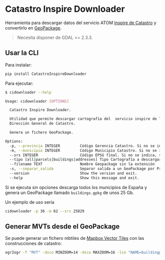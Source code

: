 # Catastro Inspire Downloader

Herramienta para descargar datos del servicio ATOM [Inspire de Catastro](http://www.catastro.minhap.es/webinspire/index.html) y convertirlo en [GeoPackage](https://www.geopackage.org/).

> Necesita disponer de GDAL >= 2.3.3.

## Usar la CLI

Para instalar:

```bash
pip install CatastroInspireDownloader
```

Para ejecutar:

```bash
$ cidownloader --help

Usage: cidownloader [OPTIONS]

  Catastro Inspire Downloader.

  Utilidad que permite descargar cartografía del  servicio inspire de la
  Dirección General de Catastro.

  Genera un fichero GeoPackage.

Options:
  -p, --provincia INTEGER         Código Gerencia Catastro. Si no se indica descarga todas las provincias.
  -m, --municipio INTEGER         Código Municipio Catastro. Si no se indica descarga todos los municipios.
  --srs INTEGER                   Código EPSG final. Si no se indica, se mantendrá el de origen.
  --tipo [all|parcels|buildings|addresses] Tipo Cartografía a descargar. Default: 'all'
  --filename TEXT                 Nombre Geopackage sin la extensión
  -s, --separar_salida            Separar salida a un GeoPackage por Provincia
  --version                       Show the version and exit.
  --help                          Show this message and exit.
```

Si se ejecuta sin opciones descarga todos los municipios de España y genera un GeoPackage llamado `buildings.gpkg` de unos 25 Gb.

Un ejemplo de uso sería

```bash
cidownloader -p 36 -m 62 --srs 25829
```

## Generar MVTs desde el GeoPackage

Se puede generar un fichero mbtiles de [Mapbox Vector Tiles](https://docs.mapbox.com/vector-tiles/reference/) con las construcciones de catastro:

```bash
ogr2ogr -f "MVT" -dsco MINZOOM=14 -dsco MAXZOOM=16 -lco "NAME=buildingparts" -sql "SELECT localID AS id, substr(localid, 0, 15) as parcel, numberOfFloorsAboveGround AS floors, geom FROM BuildingPart WHERE numberOfFloorsAboveGround > 0" buildings.mbtiles buildings.gpkg
```
